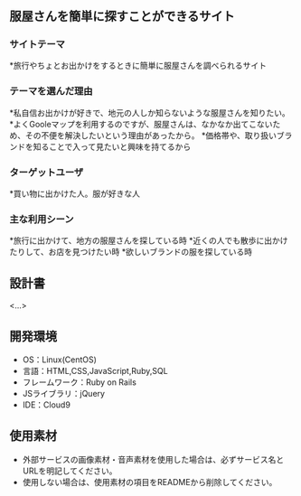 # <co2ico>

## 服屋さんを簡単に探すことができるサイト
### サイトテーマ
*旅行やちょとお出かけをするときに簡単に服屋さんを調べられるサイト

### テーマを選んだ理由
*私自信お出かけが好きで、地元の人しか知らないような服屋さんを知りたい。
*よくGooleマップを利用するのですが、服屋さんは、なかなか出てこないため、その不便を解決したいという理由があったから。
*価格帯や、取り扱いブランドを知ることで入って見たいと興味を持てるから

### ターゲットユーザ
*買い物に出かけた人。服が好きな人

### 主な利用シーン
*旅行に出かけて、地方の服屋さんを探している時
*近くの人でも散歩に出かけたりして、お店を見つけたい時
*欲しいブランドの服を探している時
## 設計書
<...>

## 開発環境
- OS：Linux(CentOS)
- 言語：HTML,CSS,JavaScript,Ruby,SQL
- フレームワーク：Ruby on Rails
- JSライブラリ：jQuery
- IDE：Cloud9

## 使用素材
- 外部サービスの画像素材・音声素材を使用した場合は、必ずサービス名とURLを明記してください。
- 使用しない場合は、使用素材の項目をREADMEから削除してください。

